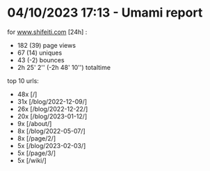 # 04/10/2023 17:13 - Umami report
for www.shifeiti.com [24h] :

 - 182 (39) page views
 - 67 (14) uniques
 - 43 (-2) bounces
 - 2h 25' 2'' (-2h 48' 10'') totaltime


top 10 urls:
 - 48x [/]
 - 31x [/blog/2022-12-09/]
 - 26x [/blog/2022-12-22/]
 - 20x [/blog/2023-01-12/]
 - 9x [/about/]
 - 8x [/blog/2022-05-07/]
 - 8x [/page/2/]
 - 5x [/blog/2023-02-03/]
 - 5x [/page/3/]
 - 5x [/wiki/]


